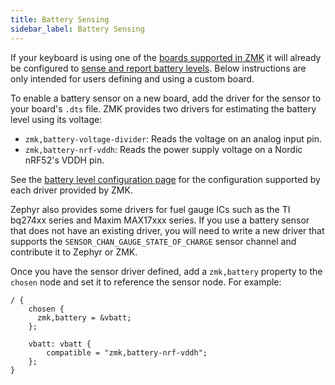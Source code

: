 ```yaml
---
title: Battery Sensing
sidebar_label: Battery Sensing
---
```


If your keyboard is using one of the [boards supported in ZMK](../../hardware.mdx) it will already be configured to [sense and report battery levels](../../features/battery.md).
Below instructions are only intended for users defining and using a custom board.

To enable a battery sensor on a new board, add the driver for the sensor to your board's `.dts` file. ZMK provides two drivers for estimating the battery level using its voltage:

- `zmk,battery-voltage-divider`: Reads the voltage on an analog input pin.
- `zmk,battery-nrf-vddh`: Reads the power supply voltage on a Nordic nRF52's VDDH pin.

See the [battery level configuration page](../../config/battery.md) for the configuration supported by each driver provided by ZMK.

Zephyr also provides some drivers for fuel gauge ICs such as the TI bq274xx series and Maxim MAX17xxx series. If you use a battery sensor that does not have an existing driver, you will need to write a new driver that supports the `SENSOR_CHAN_GAUGE_STATE_OF_CHARGE` sensor channel and contribute it to Zephyr or ZMK.

Once you have the sensor driver defined, add a `zmk,battery` property to the `chosen` node and set it to reference the sensor node. For example:

```dts
/ {
    chosen {
      zmk,battery = &vbatt;
    };

    vbatt: vbatt {
        compatible = "zmk,battery-nrf-vddh";
    };
}
```
